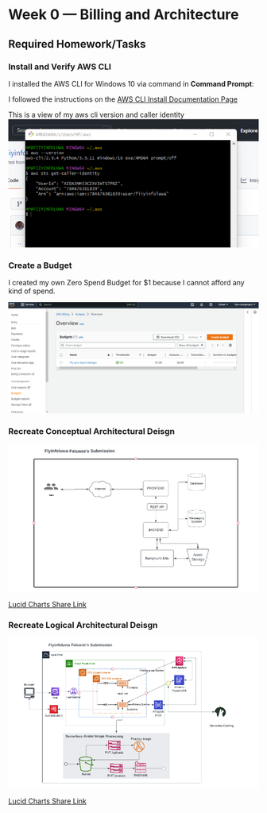 # Week 0 — Billing and Architecture

## Required Homework/Tasks

### Install and Verify AWS CLI 

I installed the AWS CLI for Windows 10 via command in **Command Prompt**:

I followed the instructions on the [AWS CLI Install Documentation Page](https://docs.aws.amazon.com/cli/latest/userguide/getting-started-install.html)

This is a view of my aws cli version and caller identity
![AWS CLI Version and Caller Identity](assets/aws%20cli.png)

### Create a Budget

I created my own Zero Spend Budget for $1 because I cannot afford any kind of spend.

![Image of The Budget Alarm I Created](assets/budget.png)

### Recreate Conceptual Architectural Deisgn

![Cruddur Logical Design](assets/conceptual%20drawing.png)

[Lucid Charts Share Link](https://lucid.app/lucidchart/82fe731e-065f-4928-acc5-f7c87edd9f11/edit?viewport_loc=-701%2C295%2C2541%2C1145%2C0_0&invitationId=inv_01f6ae60-f884-4a1f-8441-2eeca43b88c0
)

### Recreate Logical Architectural Deisgn

![Cruddur Logical Design](assets/logical%20drawing.png)

[Lucid Charts Share Link](https://lucid.app/lucidchart/82fe731e-065f-4928-acc5-f7c87edd9f11/edit?viewport_loc=-387%2C-74%2C2779%2C1252%2ClPVx99pulnRO&invitationId=inv_01f6ae60-f884-4a1f-8441-2eeca43b88c0
)

